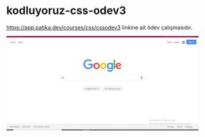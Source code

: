 # kodluyoruz-css-odev3
https://app.patika.dev/courses/css/cssodev3 linkine ait ödev çalışmasıdır.

![Google](google.PNG)
